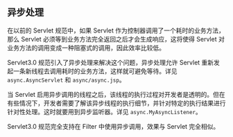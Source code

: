 ## 异步处理 ##

在以前的 Servlet 规范中，如果 Servlet 作为控制器调用了一个耗时的业务方法，那么 Servlet 必须等到业务方法完全返回之后才会生成响应，这将使得 Servlet 对业务方法的调用变成一种阻塞式的调用，因此效率比较低。

Servlet3.0 规范引入了异步处理来解决这个问题，异步处理允许 Servlet 重新发起一条新线程去调用耗时的业务方法，这样就可避免等待。详见 `async.AsyncServlet` 和 `async/async.jsp`。

当 Servlet 启用异步调用的线程之后，该线程的执行过程对开发者是透明的。但在有些情况下，开发者需要了解该异步线程的执行细节，并针对特定的执行结果进行针对性处理。这时就要用到异步监听器。详见 `async.MyAsyncListener`。

Servlet3.0 规范完全支持在 Filter 中使用异步调用，效果与 Servlet 完全相似。
